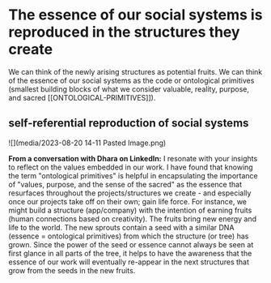 # The essence of our social systems is reproduced in the structures they create
We can think of the newly arising structures as potential fruits. 
We can think of the essence of our social systems as the code or ontological primitives (smallest building blocks of what we consider valuable, reality, purpose, and sacred [[ONTOLOGICAL-PRIMITIVES]]).

## self-referential reproduction of social systems
![](media/2023-08-20 14-11 Pasted Image.png)

**From a conversation with Dhara on LinkedIn:** I resonate with your insights to reflect on the values embedded in our work. I have found that knowing the term "ontological primitives" is helpful in encapsulating the importance of "values, purpose, and the sense of the sacred" as the essence that resurfaces throughout the projects/structures we create - and especially once our projects take off on their own; gain life force. For instance, we might build a structure (app/company) with the intention of earning fruits (human connections based on creativity). The fruits bring new energy and life to the world. The new sprouts contain a seed with a similar DNA (essence = ontological primitives) from which the structure (or tree) has grown. Since the power of the seed or essence cannot always be seen at first glance in all parts of the tree, it helps to have the awareness that the essence of our work will eventually re-appear in the next structures that grow from the seeds in the new fruits. 